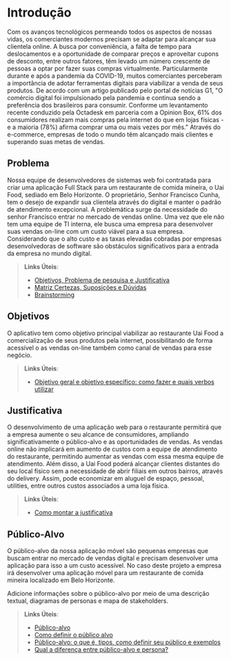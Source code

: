 # Introdução

Com os avanços tecnológicos permeando todos os aspectos de nossas vidas, os comerciantes modernos precisam se adaptar para alcançar sua clientela online. A busca por conveniência, a falta de tempo para deslocamentos e a oportunidade de comparar preços e aproveitar cupons de desconto, entre outros fatores, têm levado um número crescente de pessoas a optar por fazer suas compras virtualmente.
Particularmente durante e após a pandemia da COVID-19, muitos comerciantes perceberam a importância de adotar ferramentas digitais para viabilizar a venda de seus produtos. De acordo com um artigo publicado pelo portal de notícias G1, "O comércio digital foi impulsionado pela pandemia e continua sendo a preferência dos brasileiros para consumir. Conforme um levantamento recente conduzido pela Octadesk em parceria com a Opinion Box, 61% dos consumidores realizam mais compras pela internet do que em lojas físicas - e a maioria (78%) afirma comprar uma ou mais vezes por mês." Através do  e-commerce, empresas de todo o mundo têm alcançado mais clientes e superando suas metas de vendas.


## Problema

Nossa equipe de desenvolvedores de sistemas web foi contratada para criar uma aplicação Full Stack para um restaurante de  comida mineira, o Uai Food, sediado em Belo Horizonte. O proprietário, Senhor Francisco Cunha, tem o desejo de expandir sua clientela através do digital e manter o padrão de atendimento excepcional.
A problemática surge da necessidade do senhor Francisco entrar no mercado de vendas online. Uma vez que ele não tem uma equipe de TI interna,  ele busca uma empresa para desenvolver suas vendas on-line com um custo viável para a sua empresa. Considerando que o alto custo e as taxas elevadas cobradas por empresas desenvolvedoras de software são obstáculos significativos para a entrada da empresa no mundo digital.


> **Links Úteis**:
> - [Objetivos, Problema de pesquisa e Justificativa](https://medium.com/@versioparole/objetivos-problema-de-pesquisa-e-justificativa-c98c8233b9c3)
> - [Matriz Certezas, Suposições e Dúvidas](https://medium.com/educa%C3%A7%C3%A3o-fora-da-caixa/matriz-certezas-suposi%C3%A7%C3%B5es-e-d%C3%BAvidas-fa2263633655)
> - [Brainstorming](https://www.euax.com.br/2018/09/brainstorming/)

## Objetivos

O aplicativo tem como objetivo principal viabilizar ao restaurante Uai Food a comercialização de seus produtos pela internet, possibilitando de forma acessível o as vendas on-line também como canal de vendas para esse negócio. 
 
> **Links Úteis**:
> - [Objetivo geral e objetivo específico: como fazer e quais verbos utilizar](https://blog.mettzer.com/diferenca-entre-objetivo-geral-e-objetivo-especifico/)

## Justificativa

O desenvolvimento de uma aplicação web para o  restaurante permitirá que a empresa aumente o seu alcance de consumidores, ampliando significativamente o público-alvo e as oportunidades de vendas. As vendas online não implicará em aumento de custos com a equipe de atendimento do restaurante, permitindo aumentar as vendas com essa mesma equipe de atendimento.  Além disso, a Uai Food poderá alcançar clientes distantes do seu local físico sem a necessidade de abrir filiais em outros bairros, através do delivery. Assim, pode economizar em aluguel de espaço, pessoal, utilities, entre outros custos associados a uma loja física.

> **Links Úteis**:
> - [Como montar a justificativa](https://guiadamonografia.com.br/como-montar-justificativa-do-tcc/)

## Público-Alvo

O público-alvo da nossa aplicação móvel são pequenas empresas que buscam entrar no mercado de vendas digital e precisam desenvolver uma aplicação para isso a um custo acessível. No caso deste projeto a empresa irá desenvolver uma aplicação móvel para um restaurante de comida mineira localizado em Belo Horizonte.

Adicione informações sobre o público-alvo por meio de uma descrição textual, diagramas de personas e mapa de stakeholders.

> **Links Úteis**:
> - [Público-alvo](https://blog.hotmart.com/pt-br/publico-alvo/)
> - [Como definir o público alvo](https://exame.com/pme/5-dicas-essenciais-para-definir-o-publico-alvo-do-seu-negocio/)
> - [Público-alvo: o que é, tipos, como definir seu público e exemplos](https://klickpages.com.br/blog/publico-alvo-o-que-e/)
> - [Qual a diferença entre público-alvo e persona?](https://rockcontent.com/blog/diferenca-publico-alvo-e-persona/)
